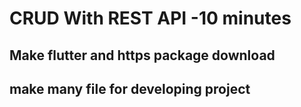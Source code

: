# CRUD With REST API -10 minutes

## Make flutter and https package download&#x20;

## make many file for developing project

